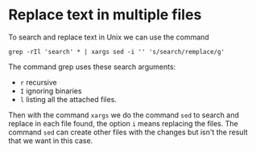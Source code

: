 # Replace text in multiple files

To search and replace text in Unix we can use the command

```shell
grep -rIl 'search' * | xargs sed -i '' 's/search/remplace/g'
```

The command grep uses these search arguments: 
- `r` recursive
- `I` ignoring binaries
- `l` listing all the attached files.

Then with the command `xargs` we do the command `sed` to search and replace in each file found, the option `i` means replacing the files. The command `sed` can create other files with the changes but isn't the result that we want in this case.
